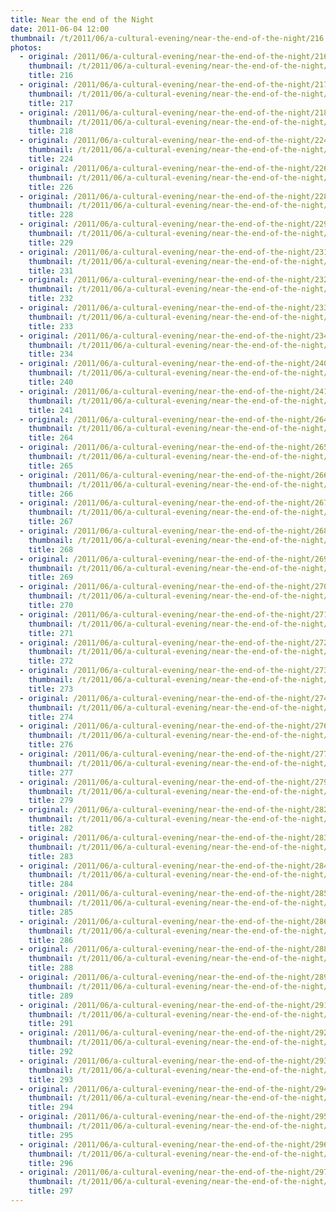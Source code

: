 ```yaml
---
title: Near the end of the Night
date: 2011-06-04 12:00
thumbnail: /t/2011/06/a-cultural-evening/near-the-end-of-the-night/216.jpg
photos:
  - original: /2011/06/a-cultural-evening/near-the-end-of-the-night/216.jpg
    thumbnail: /t/2011/06/a-cultural-evening/near-the-end-of-the-night/216.jpg
    title: 216
  - original: /2011/06/a-cultural-evening/near-the-end-of-the-night/217.jpg
    thumbnail: /t/2011/06/a-cultural-evening/near-the-end-of-the-night/217.jpg
    title: 217
  - original: /2011/06/a-cultural-evening/near-the-end-of-the-night/218.jpg
    thumbnail: /t/2011/06/a-cultural-evening/near-the-end-of-the-night/218.jpg
    title: 218
  - original: /2011/06/a-cultural-evening/near-the-end-of-the-night/224.jpg
    thumbnail: /t/2011/06/a-cultural-evening/near-the-end-of-the-night/224.jpg
    title: 224
  - original: /2011/06/a-cultural-evening/near-the-end-of-the-night/226.jpg
    thumbnail: /t/2011/06/a-cultural-evening/near-the-end-of-the-night/226.jpg
    title: 226
  - original: /2011/06/a-cultural-evening/near-the-end-of-the-night/228.jpg
    thumbnail: /t/2011/06/a-cultural-evening/near-the-end-of-the-night/228.jpg
    title: 228
  - original: /2011/06/a-cultural-evening/near-the-end-of-the-night/229.jpg
    thumbnail: /t/2011/06/a-cultural-evening/near-the-end-of-the-night/229.jpg
    title: 229
  - original: /2011/06/a-cultural-evening/near-the-end-of-the-night/231.jpg
    thumbnail: /t/2011/06/a-cultural-evening/near-the-end-of-the-night/231.jpg
    title: 231
  - original: /2011/06/a-cultural-evening/near-the-end-of-the-night/232.jpg
    thumbnail: /t/2011/06/a-cultural-evening/near-the-end-of-the-night/232.jpg
    title: 232
  - original: /2011/06/a-cultural-evening/near-the-end-of-the-night/233.jpg
    thumbnail: /t/2011/06/a-cultural-evening/near-the-end-of-the-night/233.jpg
    title: 233
  - original: /2011/06/a-cultural-evening/near-the-end-of-the-night/234.jpg
    thumbnail: /t/2011/06/a-cultural-evening/near-the-end-of-the-night/234.jpg
    title: 234
  - original: /2011/06/a-cultural-evening/near-the-end-of-the-night/240.jpg
    thumbnail: /t/2011/06/a-cultural-evening/near-the-end-of-the-night/240.jpg
    title: 240
  - original: /2011/06/a-cultural-evening/near-the-end-of-the-night/241.jpg
    thumbnail: /t/2011/06/a-cultural-evening/near-the-end-of-the-night/241.jpg
    title: 241
  - original: /2011/06/a-cultural-evening/near-the-end-of-the-night/264.jpg
    thumbnail: /t/2011/06/a-cultural-evening/near-the-end-of-the-night/264.jpg
    title: 264
  - original: /2011/06/a-cultural-evening/near-the-end-of-the-night/265.jpg
    thumbnail: /t/2011/06/a-cultural-evening/near-the-end-of-the-night/265.jpg
    title: 265
  - original: /2011/06/a-cultural-evening/near-the-end-of-the-night/266.jpg
    thumbnail: /t/2011/06/a-cultural-evening/near-the-end-of-the-night/266.jpg
    title: 266
  - original: /2011/06/a-cultural-evening/near-the-end-of-the-night/267.jpg
    thumbnail: /t/2011/06/a-cultural-evening/near-the-end-of-the-night/267.jpg
    title: 267
  - original: /2011/06/a-cultural-evening/near-the-end-of-the-night/268.jpg
    thumbnail: /t/2011/06/a-cultural-evening/near-the-end-of-the-night/268.jpg
    title: 268
  - original: /2011/06/a-cultural-evening/near-the-end-of-the-night/269.jpg
    thumbnail: /t/2011/06/a-cultural-evening/near-the-end-of-the-night/269.jpg
    title: 269
  - original: /2011/06/a-cultural-evening/near-the-end-of-the-night/270.jpg
    thumbnail: /t/2011/06/a-cultural-evening/near-the-end-of-the-night/270.jpg
    title: 270
  - original: /2011/06/a-cultural-evening/near-the-end-of-the-night/271.jpg
    thumbnail: /t/2011/06/a-cultural-evening/near-the-end-of-the-night/271.jpg
    title: 271
  - original: /2011/06/a-cultural-evening/near-the-end-of-the-night/272.jpg
    thumbnail: /t/2011/06/a-cultural-evening/near-the-end-of-the-night/272.jpg
    title: 272
  - original: /2011/06/a-cultural-evening/near-the-end-of-the-night/273.jpg
    thumbnail: /t/2011/06/a-cultural-evening/near-the-end-of-the-night/273.jpg
    title: 273
  - original: /2011/06/a-cultural-evening/near-the-end-of-the-night/274.jpg
    thumbnail: /t/2011/06/a-cultural-evening/near-the-end-of-the-night/274.jpg
    title: 274
  - original: /2011/06/a-cultural-evening/near-the-end-of-the-night/276.jpg
    thumbnail: /t/2011/06/a-cultural-evening/near-the-end-of-the-night/276.jpg
    title: 276
  - original: /2011/06/a-cultural-evening/near-the-end-of-the-night/277.jpg
    thumbnail: /t/2011/06/a-cultural-evening/near-the-end-of-the-night/277.jpg
    title: 277
  - original: /2011/06/a-cultural-evening/near-the-end-of-the-night/279.jpg
    thumbnail: /t/2011/06/a-cultural-evening/near-the-end-of-the-night/279.jpg
    title: 279
  - original: /2011/06/a-cultural-evening/near-the-end-of-the-night/282.jpg
    thumbnail: /t/2011/06/a-cultural-evening/near-the-end-of-the-night/282.jpg
    title: 282
  - original: /2011/06/a-cultural-evening/near-the-end-of-the-night/283.jpg
    thumbnail: /t/2011/06/a-cultural-evening/near-the-end-of-the-night/283.jpg
    title: 283
  - original: /2011/06/a-cultural-evening/near-the-end-of-the-night/284.jpg
    thumbnail: /t/2011/06/a-cultural-evening/near-the-end-of-the-night/284.jpg
    title: 284
  - original: /2011/06/a-cultural-evening/near-the-end-of-the-night/285.jpg
    thumbnail: /t/2011/06/a-cultural-evening/near-the-end-of-the-night/285.jpg
    title: 285
  - original: /2011/06/a-cultural-evening/near-the-end-of-the-night/286.jpg
    thumbnail: /t/2011/06/a-cultural-evening/near-the-end-of-the-night/286.jpg
    title: 286
  - original: /2011/06/a-cultural-evening/near-the-end-of-the-night/288.jpg
    thumbnail: /t/2011/06/a-cultural-evening/near-the-end-of-the-night/288.jpg
    title: 288
  - original: /2011/06/a-cultural-evening/near-the-end-of-the-night/289.jpg
    thumbnail: /t/2011/06/a-cultural-evening/near-the-end-of-the-night/289.jpg
    title: 289
  - original: /2011/06/a-cultural-evening/near-the-end-of-the-night/291.jpg
    thumbnail: /t/2011/06/a-cultural-evening/near-the-end-of-the-night/291.jpg
    title: 291
  - original: /2011/06/a-cultural-evening/near-the-end-of-the-night/292.jpg
    thumbnail: /t/2011/06/a-cultural-evening/near-the-end-of-the-night/292.jpg
    title: 292
  - original: /2011/06/a-cultural-evening/near-the-end-of-the-night/293.jpg
    thumbnail: /t/2011/06/a-cultural-evening/near-the-end-of-the-night/293.jpg
    title: 293
  - original: /2011/06/a-cultural-evening/near-the-end-of-the-night/294.jpg
    thumbnail: /t/2011/06/a-cultural-evening/near-the-end-of-the-night/294.jpg
    title: 294
  - original: /2011/06/a-cultural-evening/near-the-end-of-the-night/295.jpg
    thumbnail: /t/2011/06/a-cultural-evening/near-the-end-of-the-night/295.jpg
    title: 295
  - original: /2011/06/a-cultural-evening/near-the-end-of-the-night/296.jpg
    thumbnail: /t/2011/06/a-cultural-evening/near-the-end-of-the-night/296.jpg
    title: 296
  - original: /2011/06/a-cultural-evening/near-the-end-of-the-night/297.jpg
    thumbnail: /t/2011/06/a-cultural-evening/near-the-end-of-the-night/297.jpg
    title: 297
---
```

